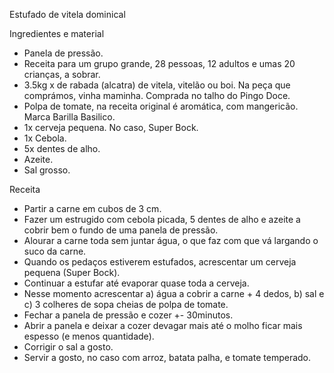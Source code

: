 Estufado de vitela dominical

Ingredientes e material
- Panela de pressão.
- Receita para um grupo grande, 28 pessoas, 12 adultos e umas 20 crianças, a sobrar.
- 3.5kg x de rabada (alcatra) de vitela, vitelão ou boi. Na peça que comprámos, vinha maminha. Comprada no talho do Pingo Doce.
- Polpa de tomate, na receita original é aromática, com mangericão. Marca Barilla Basilico.
- 1x cerveja pequena. No caso, Super Bock.
- 1x Cebola.
- 5x dentes de alho.
- Azeite.
- Sal grosso.

Receita
- Partir a carne em cubos de 3 cm.
- Fazer um estrugido com cebola picada, 5 dentes de alho e azeite a cobrir bem o fundo de uma panela de pressão.
- Alourar a carne toda sem juntar água, o que faz com que vá largando o suco da carne.
- Quando os pedaços estiverem estufados, acrescentar um cerveja pequena (Super Bock).
- Continuar a estufar até evaporar quase toda a cerveja.
- Nesse momento acrescentar a) água a cobrir a carne + 4 dedos, b) sal e c) 3 colheres de sopa cheias de polpa de tomate.
- Fechar a panela de pressão e cozer +- 30minutos.
- Abrir a panela e deixar a cozer devagar mais até o molho ficar mais espesso (e menos quantidade).
- Corrigir o sal a gosto.
- Servir a gosto, no caso com arroz, batata palha, e tomate temperado.
